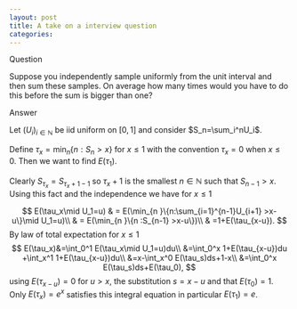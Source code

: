 ```yaml
---
layout: post
title: A take on a interview question
categories:
---
```


Question

Suppose you   independently  sample uniformly from the unit interval and then sum these samples. On average how many times would you have to do this before the sum is  bigger than one?


Answer

Let $(U_i)_{i\in \mathbb{N}}$ be iid uniform on $[0,1 ]$ and consider $S_n=\sum_i^nU_i$.


Define $\tau_x=\min_n\{n :S_n>x\}$ for $x\leq 1$ with the convention $\tau_x=0$ when $x\leq0$. Then we want to find $E(\tau_1)$.  


Clearly $S_{\tau_x}=S_{\tau_x+1 -1}$ so  $\tau_x+1$ is the smallest $n\in \mathbb{N}$ such that $S_{n-1}>x$.
 Using this fact and the independence we have   for $x\leq1$

$$
  E(\tau_x\mid U_1=u)
&  =  E(\min_{n }\{n:\sum_{i=1}^{n-1}U_{i+1} >x-u\}\mid U_1=u)\\
 & =   E(\min_{n }\{n  :S_{n-1} >x-u\})\\
 &  =1+E(\tau_{x-u}).
$$
By law of total expectation for $x\leq1$
$$
  E(\tau_x)&=\int_0^1 E(\tau_x\mid U_1=u)du\\
  &=\int_0^x 1+E(\tau_{x-u})du  +\int_x^1 1+E(\tau_{x-u})du\\
  &=x-\int_x^0 E(\tau_s)ds+1-x\\
  &=\int_0^x E(\tau_s)ds+E(\tau_0),
$$
using $E(\tau_{x-u})=0$ for $u>x$, the substitution $s=x-u$ and that $E(\tau_0)=1$. Only $E(\tau_x)=e^{x}$ satisfies this integral equation in particular $E(\tau_1)=e$.
